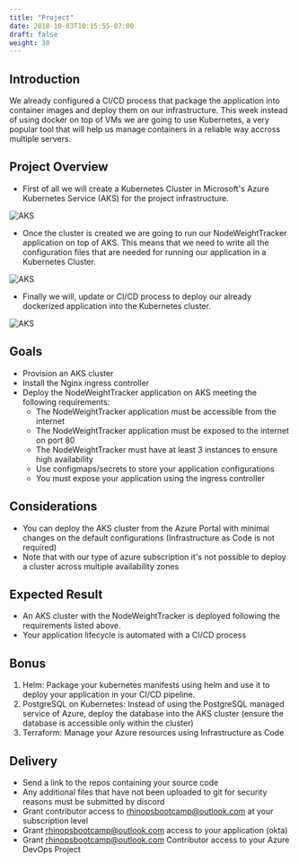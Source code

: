 ```yaml
---
title: "Project"
date: 2018-10-03T10:15:55-07:00
draft: false
weight: 30
---
```


## Introduction

We already configured a CI/CD process that package the application into container images and deploy them on our infrastructure. This week instead of using docker on top of VMs we are going to use Kubernetes, a very popular tool that will help us manage containers in a reliable way accross multiple servers.

## Project Overview

- First of all we will create a Kubernetes Cluster in Microsoft's Azure Kubernetes Service (AKS) for the project infrastructure.

![AKS](/images/aks-1.png)

- Once the cluster is created we are going to run our NodeWeightTracker application on top of AKS. This means that we need to write all the configuration files that are needed for running our application in a Kubernetes Cluster.

![AKS](/images/kubernetes-resources.png)

- Finally we will, update or CI/CD process to deploy our already dockerized application into the Kubernetes cluster.

![AKS](/images/k8s-cicd.png)

## Goals

- Provision an AKS cluster
- Install the Nginx ingress controller
- Deploy the NodeWeightTracker application on AKS meeting the following requirements:
  - The NodeWeightTracker application must be accessible from the internet
  - The NodeWeightTracker application must be exposed to the internet on port 80
  - The NodeWeightTracker must have at least 3 instances to ensure high availability
  - Use configmaps/secrets to store your application configurations
  - You must expose your application using the ingress controller
  
## Considerations

- You can deploy the AKS cluster from the Azure Portal with minimal changes on the default configurations (Infrastructure as Code is not required)
- Note that with our type of azure subscription it's not possible to deploy a cluster across multiple availability zones

## Expected Result

- An AKS cluster with the NodeWeightTracker is deployed following the requirements listed above.
- Your application lifecycle is automated with a CI/CD process

## Bonus

1. Helm: Package your kubernetes manifests using helm and use it to deploy your application in your CI/CD pipeline.
2. PostgreSQL on Kubernetes: Instead of using the PostgreSQL managed service of Azure, deploy the database into the AKS cluster (ensure the database is accessible only within the cluster)
3. Terraform: Manage your Azure resources using Infrastructure as Code

## Delivery

- Send a link to the repos containing your source code
- Any additional files that have not been uploaded to git for security reasons must be submitted by discord
- Grant contributor access to rhinopsbootcamp@outlook.com at your subscription level
- Grant rhinopsbootcamp@outlook.com access to your application (okta)
- Grant rhinopsbootcamp@outlook.com Contributor access to your Azure DevOps Project